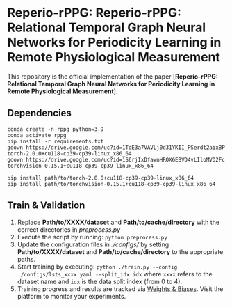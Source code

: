 # Reperio-rPPG: Reperio-rPPG: Relational Temporal Graph Neural Networks for Periodicity Learning in Remote Physiological Measurement
This repository is the official implementation of the paper [**Reperio-rPPG: Relational Temporal Graph Neural Networks for Periodicity Learning in Remote Physiological Measurement**].

## Dependencies
```
conda create -n rppg python=3.9
conda activate rppg
pip install -r requirements.txt
gdown https://drive.google.com/uc?id=1TqE3a7VAVLj0d31YKII_PSerdt2aixBP torch-2.0.0+cu118-cp39-cp39-linux_x86_64
gdown https://drive.google.com/uc?id=1S6rjIxDfawnHROX6EBVD4vLIloMVD2Fc torchvision-0.15.1+cu118-cp39-cp39-linux_x86_64

pip install path/to/torch-2.0.0+cu118-cp39-cp39-linux_x86_64
pip install path/to/torchvision-0.15.1+cu118-cp39-cp39-linux_x86_64
```

## Train & Validation

1. Replace **Path/to/XXXX/dataset** and **Path/to/cache/directory** with the correct directories in *preprocess.py*
2. Execute the script by running: `python preprocess.py`
3. Update the configuration files in *./configs/* by setting **Path/to/XXXX/dataset** and **Path/to/cache/directory** to the appropriate paths.
4. Start training by executing: `python ./train.py --config ./configs/lsts_xxxx.yaml --split_idx idx` where `xxxx` refers to the dataset name and `idx` is the data split index (from 0 to 4).
5. Training progress and results are tracked via [Weights & Biases](https://wandb.ai/). Visit the platform to monitor your experiments.
